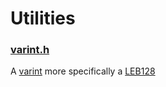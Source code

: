 # Utilities

### [varint.h](./varint.h)
A [varint](https://en.wikipedia.org/wiki/Variable-length_quantity)
more specifically a [LEB128](https://en.wikipedia.org/wiki/LEB128)
